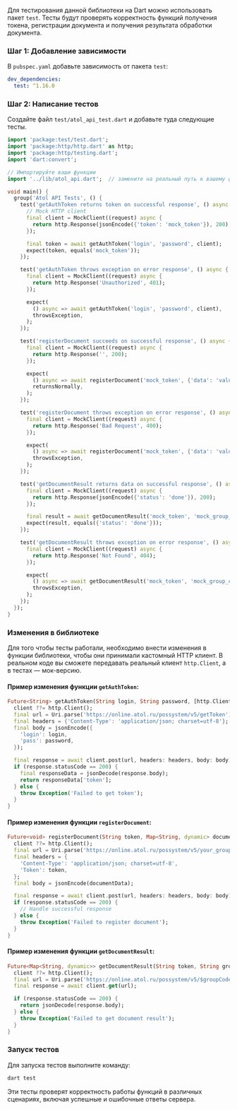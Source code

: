 Для тестирования данной библиотеки на Dart можно использовать пакет `test`. Тесты будут проверять корректность функций получения токена, регистрации документа и получения результата обработки документа.

### Шаг 1: Добавление зависимости

В `pubspec.yaml` добавьте зависимость от пакета `test`:

```yaml
dev_dependencies:
  test: ^1.16.0
```

### Шаг 2: Написание тестов

Создайте файл `test/atol_api_test.dart` и добавьте туда следующие тесты.

```dart
import 'package:test/test.dart';
import 'package:http/http.dart' as http;
import 'package:http/testing.dart';
import 'dart:convert';

// Импортируйте ваши функции
import '../lib/atol_api.dart';  // замените на реальный путь к вашему файлу с библиотекой

void main() {
  group('Atol API Tests', () {
    test('getAuthToken returns token on successful response', () async {
      // Mock HTTP client
      final client = MockClient((request) async {
        return http.Response(jsonEncode({'token': 'mock_token'}), 200);
      });

      final token = await getAuthToken('login', 'password', client);
      expect(token, equals('mock_token'));
    });

    test('getAuthToken throws exception on error response', () async {
      final client = MockClient((request) async {
        return http.Response('Unauthorized', 401);
      });

      expect(
        () async => await getAuthToken('login', 'password', client),
        throwsException,
      );
    });

    test('registerDocument succeeds on successful response', () async {
      final client = MockClient((request) async {
        return http.Response('', 200);
      });

      expect(
        () async => await registerDocument('mock_token', {'data': 'value'}, client),
        returnsNormally,
      );
    });

    test('registerDocument throws exception on error response', () async {
      final client = MockClient((request) async {
        return http.Response('Bad Request', 400);
      });

      expect(
        () async => await registerDocument('mock_token', {'data': 'value'}, client),
        throwsException,
      );
    });

    test('getDocumentResult returns data on successful response', () async {
      final client = MockClient((request) async {
        return http.Response(jsonEncode({'status': 'done'}), 200);
      });

      final result = await getDocumentResult('mock_token', 'mock_group_code', 'mock_uuid', client);
      expect(result, equals({'status': 'done'}));
    });

    test('getDocumentResult throws exception on error response', () async {
      final client = MockClient((request) async {
        return http.Response('Not Found', 404);
      });

      expect(
        () async => await getDocumentResult('mock_token', 'mock_group_code', 'mock_uuid', client),
        throwsException,
      );
    });
  });
}
```

### Изменения в библиотеке

Для того чтобы тесты работали, необходимо внести изменения в функции библиотеки, чтобы они принимали кастомный HTTP клиент. В реальном коде вы сможете передавать реальный клиент `http.Client`, а в тестах — мок-версию.

#### Пример изменения функции `getAuthToken`:
```dart
Future<String> getAuthToken(String login, String password, [http.Client? client]) async {
  client ??= http.Client();
  final url = Uri.parse('https://online.atol.ru/possystem/v5/getToken');
  final headers = {'Content-Type': 'application/json; charset=utf-8'};
  final body = jsonEncode({
    'login': login,
    'pass': password,
  });

  final response = await client.post(url, headers: headers, body: body);
  if (response.statusCode == 200) {
    final responseData = jsonDecode(response.body);
    return responseData['token'];
  } else {
    throw Exception('Failed to get token');
  }
}
```

#### Пример изменения функции `registerDocument`:
```dart
Future<void> registerDocument(String token, Map<String, dynamic> documentData, [http.Client? client]) async {
  client ??= http.Client();
  final url = Uri.parse('https://online.atol.ru/possystem/v5/your_group_code/sell');
  final headers = {
    'Content-Type': 'application/json; charset=utf-8',
    'Token': token,
  };
  final body = jsonEncode(documentData);

  final response = await client.post(url, headers: headers, body: body);
  if (response.statusCode == 200) {
    // Handle successful response
  } else {
    throw Exception('Failed to register document');
  }
}
```

#### Пример изменения функции `getDocumentResult`:
```dart
Future<Map<String, dynamic>> getDocumentResult(String token, String groupCode, String uuid, [http.Client? client]) async {
  client ??= http.Client();
  final url = Uri.parse('https://online.atol.ru/possystem/v5/$groupCode/report/$uuid?token=$token');
  final response = await client.get(url);

  if (response.statusCode == 200) {
    return jsonDecode(response.body);
  } else {
    throw Exception('Failed to get document result');
  }
}
```

### Запуск тестов

Для запуска тестов выполните команду:

```bash
dart test
```

Эти тесты проверят корректность работы функций в различных сценариях, включая успешные и ошибочные ответы сервера.